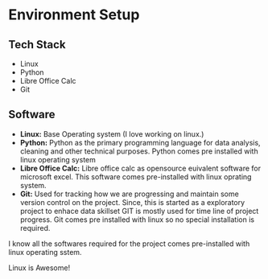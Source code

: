 # Environment Setup

## Tech Stack

- Linux
- Python
- Libre Office Calc
- Git

## Software

- __Linux:__ Base Operating system (I love working on linux.)
- __Python:__ Python as the primary programming language for data analysis, cleaning and other technical purposes.
Python comes pre installed with linux operating system
- __Libre Office Calc:__ Libre office calc as opensource euivalent software for microsoft excel. 
This software comes pre-installed with linux oprating system.
- __Git:__ Used for tracking how we are progressing and maintain some version control on the project. Since, this is started as a exploratory project to enhace data skillset GIT is mostly used for time line of project progress.
Git comes pre installed with linux so no special installation is required.

I know all the softwares required for the project comes pre-installed with linux operating sstem.

Linux is Awesome!
